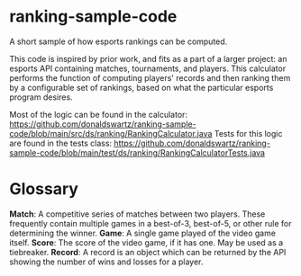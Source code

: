 # ranking-sample-code
A short sample of how esports rankings can be computed.

This code is inspired by prior work, and fits as a part of a larger project: an esports API containing matches, tournaments, and players. This calculator performs the function of computing players' records and then ranking them by a configurable set of rankings, based on what the particular esports program desires.

Most of the logic can be found in the calculator: https://github.com/donaldswartz/ranking-sample-code/blob/main/src/ds/ranking/RankingCalculator.java
Tests for this logic are found in the tests class: https://github.com/donaldswartz/ranking-sample-code/blob/main/test/ds/ranking/RankingCalculatorTests.java

# Glossary
**Match**: A competitive series of matches between two players. These frequently contain multiple games in a best-of-3, best-of-5, or other rule for determining the winner.
**Game**: A single game played of the video game itself.
**Score**: The score of the video game, if it has one. May be used as a tiebreaker.
**Record**: A record is an object which can be returned by the API showing the number of wins and losses for a player.
